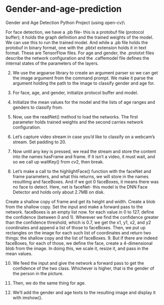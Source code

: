 # Gender-and-age-prediction
Gender and Age Detection Python Project (using open-cv)\


For face detection, we have a .pb file- this is a protobuf file (protocol buffer); it holds the graph definition and the trained weights of the model. We can use this to run the trained model. And while a .pb file holds the protobuf in binary format, one with the .pbtxt extension holds it in text format. These are TensorFlow files. For age and gender, the .prototxt files describe the network configuration and the .caffemodel file defines the internal states of the parameters of the layers.

2. We use the argparse library to create an argument parser so we can get the image argument from the command prompt. We make it parse the argument holding the path to the image to classify gender and age for.

3. For face, age, and gender, initialize protocol buffer and model.

4. Initialize the mean values for the model and the lists of age ranges and genders to classify from.

5. Now, use the readNet() method to load the networks. The first parameter holds trained weights and the second carries network configuration.

6. Let’s capture video stream in case you’d like to classify on a webcam’s stream. Set padding to 20.

7. Now until any key is pressed, we read the stream and store the content into the names hasFrame and frame. If it isn’t a video, it must wait, and so we call up waitKey() from cv2, then break.

8. Let’s make a call to the highlightFace() function with the faceNet and frame parameters, and what this returns, we will store in the names resultImg and faceBoxes. And if we got 0 faceBoxes, it means there was no face to detect.
Here, net is faceNet- this model is the DNN Face Detector and holds only about 2.7MB on disk.

Create a shallow copy of frame and get its height and width.
Create a blob from the shallow copy.
Set the input and make a forward pass to the network.
faceBoxes is an empty list now. for each value in 0 to 127, define the confidence (between 0 and 1). Wherever we find the confidence greater than the confidence threshold, which is 0.7, we get the x1, y1, x2, and y2 coordinates and append a list of those to faceBoxes.
Then, we put up rectangles on the image for each such list of coordinates and return two things: the shallow copy and the list of faceBoxes.
9. But if there are indeed faceBoxes, for each of those, we define the face, create a 4-dimensional blob from the image. In doing this, we scale it, resize it, and pass in the mean values.

10. We feed the input and give the network a forward pass to get the confidence of the two class. Whichever is higher, that is the gender of the person in the picture.

11. Then, we do the same thing for age.

12. We’ll add the gender and age texts to the resulting image and display it with imshow().
